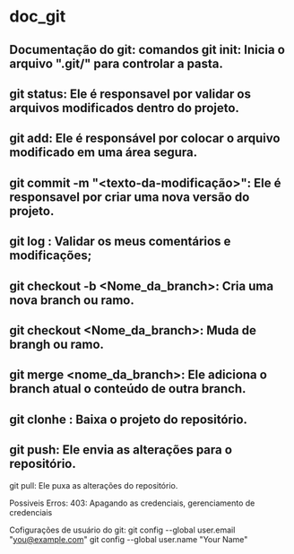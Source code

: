 # doc_git
Documentação do git: comandos
git init: Inicia o arquivo ".git/" para controlar a pasta.
-
git status: Ele é responsavel por validar os arquivos modificados dentro do projeto.
-
git add: Ele é responsável por colocar o arquivo modificado em uma área segura.
-
git commit -m "<texto-da-modificação>": Ele é responsavel por criar uma nova versão do projeto.
-
git log : Validar os meus comentários e modificações;
-
git checkout -b <Nome_da_branch>: Cria uma nova branch ou ramo.
-
git checkout <Nome_da_branch>: Muda de brangh ou ramo.
-
git merge <nome_da_branch>: Ele adiciona o branch atual o conteúdo de outra branch.
-
git clonhe <url>: Baixa o projeto do repositório.
-
git push: Ele envia as alterações para o repositório.
-
git pull: Ele puxa as alterações do repositório.



Possiveis Erros:
403: Apagando as credenciais, gerenciamento de credenciais



Cofigurações de usuário do git:
 git config --global user.email "you@example.com"
 git config --global user.name "Your Name"
